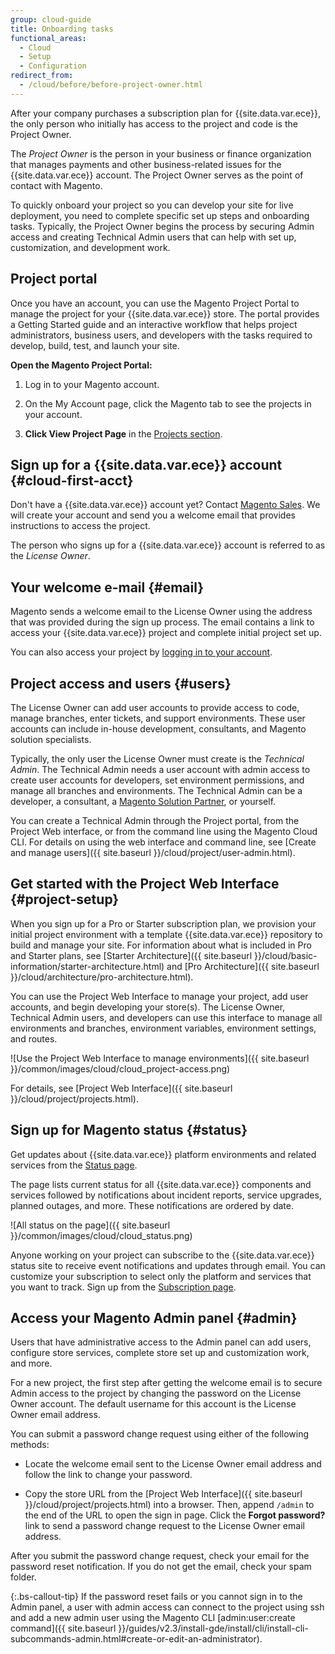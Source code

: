 ```yaml
---
group: cloud-guide
title: Onboarding tasks
functional_areas:
  - Cloud
  - Setup
  - Configuration
redirect_from:
  - /cloud/before/before-project-owner.html
---
```


After your company purchases a subscription plan for {{site.data.var.ece}}, the only person who initially has access to the project and code is the Project Owner.

The _Project Owner_  is the person in your business or finance organization that manages payments and other business-related issues for the {{site.data.var.ece}} account. The Project Owner serves as the point of contact with Magento.

To quickly onboard your project so you can develop your site for live deployment, you need to complete specific set up steps and onboarding tasks. Typically, the Project Owner begins the process by securing Admin access and creating Technical Admin users that can help with set up, customization, and development work.

## Project portal

Once you have an account, you can use the Magento Project Portal to manage the project for your {{site.data.var.ece}} store. The portal provides a Getting Started guide and an interactive workflow that helps project administrators, business users, and developers with the tasks required to develop, build, test, and launch your site.

**Open the Magento Project Portal:**

1. Log in to your Magento account.

1. On the My Account page, click the Magento tab to see the projects in your account.

1. **Click View Project Page** in the [Projects section](https://cloud.magento.com/cloud/project/subscriptions/).

## Sign up for a {{site.data.var.ece}} account {#cloud-first-acct}

Don't have a {{site.data.var.ece}} account yet? Contact [Magento Sales](https://magento.com/explore/contact-sales). We will create your account and send you a welcome email that provides instructions to access the project.

The person who signs up for a {{site.data.var.ece}} account is referred to as the _License Owner_.

## Your welcome e-mail {#email}

Magento sends a welcome email to the License Owner using the address that was provided during the sign up process. The email contains a link to access your {{site.data.var.ece}} project and complete initial project set up.

You can also access your project by [logging in to your account](https://accounts.magento.cloud).

## Project access and users {#users}

The License Owner can add user accounts to provide access to code, manage
branches, enter tickets, and support environments. These user accounts can include in-house development, consultants, and Magento solution specialists.

Typically, the only user the License Owner must create is the _Technical Admin_. The Technical Admin needs a user account with admin access to create user accounts for developers, set environment permissions, and manage all branches and environments. The Technical Admin can be a developer, a consultant, a [Magento Solution Partner](https://magento.com/find-a-partner), or yourself.

You can create a Technical Admin through the Project portal, from the Project Web interface, or from the command line using the Magento Cloud CLI. For details on using the web interface and command line, see [Create and manage users]({{ site.baseurl }}/cloud/project/user-admin.html).

## Get started with the Project Web Interface {#project-setup}

When you sign up for a Pro or Starter subscription plan, we provision your initial project environment with a template {{site.data.var.ece}} repository to build and manage your site. For information about what is included in Pro and Starter plans, see [Starter Architecture]({{ site.baseurl }}/cloud/basic-information/starter-architecture.html) and [Pro Architecture]({{ site.baseurl }}/cloud/architecture/pro-architecture.html).

You can use the Project Web Interface to manage your project, add user accounts, and begin developing your store(s). The License Owner, Technical Admin users, and developers can use this interface to manage all environments and branches, environment variables, environment settings, and routes.

![Use the Project Web Interface to manage environments]({{ site.baseurl }}/common/images/cloud/cloud_project-access.png)

For details, see [Project Web Interface]({{ site.baseurl }}/cloud/project/projects.html).

## Sign up for Magento status {#status}

Get updates about {{site.data.var.ece}} platform environments and related services from the [Status page](https://status.magento.cloud).

The page lists current status for all {{site.data.var.ece}} components and services followed by notifications about incident reports, service upgrades, planned outages, and more. These notifications are ordered by date.

![All status on the page]({{ site.baseurl }}/common/images/cloud/cloud_status.png)

Anyone working on your project can subscribe to the {{site.data.var.ece}} status site to receive event notifications and updates through email. You can customize your subscription to select only the platform and services that you want to track. Sign up from the [Subscription page](https://status.magento.cloud/subscribe).

## Access your Magento Admin panel {#admin}

Users that have administrative access to the Admin panel can add users, configure store services, complete store set up and customization work, and more.

For a new project, the first step after getting the welcome email is to secure Admin access to the project by changing the password on the License Owner account. The default username for this account is the License Owner email address.

You can submit a password change request using either of the following methods:

-  Locate the welcome email sent to the License Owner email address and follow the link to change your password.

-  Copy the store URL from the [Project Web Interface]({{ site.baseurl }}/cloud/project/projects.html) into a browser. Then, append `/admin` to the end of the URL to open the sign in page. Click the **Forgot password?** link to send a password change request to the License Owner email address.

After you submit the password change request, check your email for the password reset notification. If you do not get the email, check your spam folder.

{:.bs-callout-tip}
If the password reset fails or you cannot sign in to the Admin panel, a user with admin access can connect to the project using ssh and add a new admin user using the Magento CLI [admin:user:create command]({{ site.baseurl }}/guides/v2.3/install-gde/install/cli/install-cli-subcommands-admin.html#create-or-edit-an-administrator).
